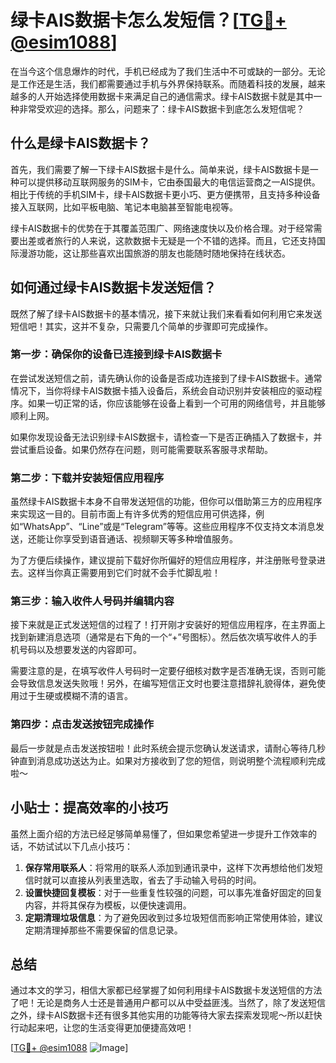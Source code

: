 # 绿卡AIS数据卡怎么发短信？[[TG💪+ @esim1088](https://t.me/s/esim1088)]

在当今这个信息爆炸的时代，手机已经成为了我们生活中不可或缺的一部分。无论是工作还是生活，我们都需要通过手机与外界保持联系。而随着科技的发展，越来越多的人开始选择使用数据卡来满足自己的通信需求。绿卡AIS数据卡就是其中一种非常受欢迎的选择。那么，问题来了：绿卡AIS数据卡到底怎么发短信呢？

## 什么是绿卡AIS数据卡？

首先，我们需要了解一下绿卡AIS数据卡是什么。简单来说，绿卡AIS数据卡是一种可以提供移动互联网服务的SIM卡，它由泰国最大的电信运营商之一AIS提供。相比于传统的手机SIM卡，绿卡AIS数据卡更小巧、更方便携带，且支持多种设备接入互联网，比如平板电脑、笔记本电脑甚至智能电视等。

绿卡AIS数据卡的优势在于其覆盖范围广、网络速度快以及价格合理。对于经常需要出差或者旅行的人来说，这款数据卡无疑是一个不错的选择。而且，它还支持国际漫游功能，这让那些喜欢出国旅游的朋友也能随时随地保持在线状态。

## 如何通过绿卡AIS数据卡发送短信？

既然了解了绿卡AIS数据卡的基本情况，接下来就让我们来看看如何利用它来发送短信吧！其实，这并不复杂，只需要几个简单的步骤即可完成操作。

### 第一步：确保你的设备已连接到绿卡AIS数据卡

在尝试发送短信之前，请先确认你的设备是否成功连接到了绿卡AIS数据卡。通常情况下，当你将绿卡AIS数据卡插入设备后，系统会自动识别并安装相应的驱动程序。如果一切正常的话，你应该能够在设备上看到一个可用的网络信号，并且能够顺利上网。

如果你发现设备无法识别绿卡AIS数据卡，请检查一下是否正确插入了数据卡，并尝试重启设备。如果仍然存在问题，则可能需要联系客服寻求帮助。

### 第二步：下载并安装短信应用程序

虽然绿卡AIS数据卡本身不自带发送短信的功能，但你可以借助第三方的应用程序来实现这一目的。目前市面上有许多优秀的短信应用可供选择，例如“WhatsApp”、“Line”或是“Telegram”等等。这些应用程序不仅支持文本消息发送，还能让你享受到语音通话、视频聊天等多种增值服务。

为了方便后续操作，建议提前下载好你所偏好的短信应用程序，并注册账号登录进去。这样当你真正需要用到它们时就不会手忙脚乱啦！

### 第三步：输入收件人号码并编辑内容

接下来就是正式发送短信的过程了！打开刚才安装好的短信应用程序，在主界面上找到新建消息选项（通常是右下角的一个“+”号图标）。然后依次填写收件人的手机号码以及想要发送的内容即可。

需要注意的是，在填写收件人号码时一定要仔细核对数字是否准确无误，否则可能会导致信息发送失败哦！另外，在编写短信正文时也要注意措辞礼貌得体，避免使用过于生硬或模糊不清的语言。

### 第四步：点击发送按钮完成操作

最后一步就是点击发送按钮啦！此时系统会提示您确认发送请求，请耐心等待几秒钟直到消息成功送达为止。如果对方接收到了您的短信，则说明整个流程顺利完成啦～

## 小贴士：提高效率的小技巧

虽然上面介绍的方法已经足够简单易懂了，但如果您希望进一步提升工作效率的话，不妨试试以下几点小技巧：

1. **保存常用联系人**：将常用的联系人添加到通讯录中，这样下次再想给他们发短信时就可以直接从列表里选取，省去了手动输入号码的时间。
2. **设置快捷回复模板**：对于一些重复性较强的问题，可以事先准备好固定的回复内容，并将其保存为模板，以便快速调用。
3. **定期清理垃圾信息**：为了避免因收到过多垃圾短信而影响正常使用体验，建议定期清理掉那些不需要保留的信息记录。

## 总结

通过本文的学习，相信大家都已经掌握了如何利用绿卡AIS数据卡发送短信的方法了吧！无论是商务人士还是普通用户都可以从中受益匪浅。当然了，除了发送短信之外，绿卡AIS数据卡还有很多其他实用的功能等待大家去探索发现呢～所以赶快行动起来吧，让您的生活变得更加便捷高效吧！

[[TG💪+ @esim1088](https://t.me/s/esim1088) ![Image](https://i.postimg.cc/4NQfJmqS/Snipaste-2025-05-13-00-14-12.png)]